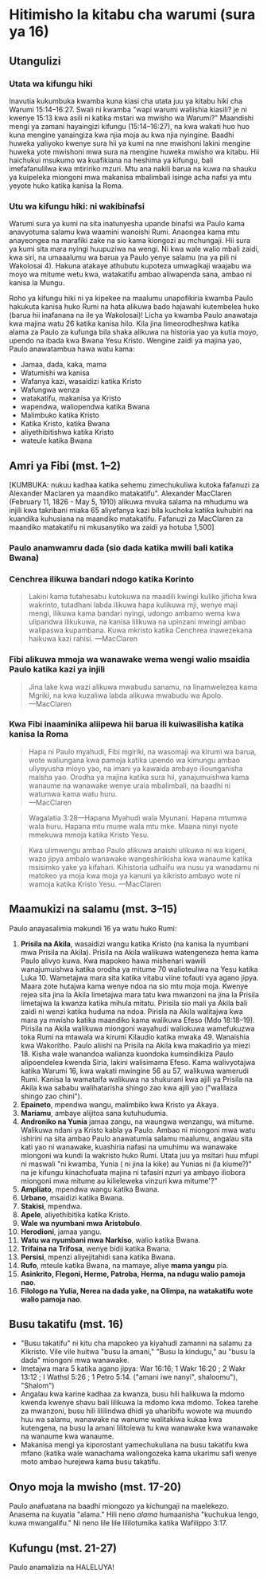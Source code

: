 # Hitimisho la kitabu cha warumi (sura ya 16)

## Utangulizi

### Utata wa kifungu hiki

Inavutia kukumbuka kwamba kuna kiasi cha utata juu ya kitabu hiki cha Warumi 15:14–16:27. Swali ni kwamba "wapi warumi waliishia kiasili? je ni kwenye 15:13 kwa asili ni katika mstari wa mwisho wa Warumi?" Maandishi mengi ya zamani hayaingizi kifungu (15:14–16:27), na kwa wakati huo huo kuna mengine yanaingiza kwa njia moja au kwa njia nyingine. Baadhi huweka yaliyoko kwenye sura hii ya kumi na nne mwishoni lakini mengine huweka yote mwishoni mwa sura na mengine huweka mwisho wa kitabu. Hii haichukui msukumo wa kuafikiana na heshima ya kifungu, bali imefafanulilwa kwa mtiririko mzuri. Mtu ana nakili barua na kuwa na shauku ya kuipeleka miongoni mwa makanisa mbalimbali isinge acha nafsi ya mtu yeyote huko katika kanisa la Roma.

### Utu wa kifungu hiki: ni wakibinafsi

Warumi sura ya kumi na sita inatunyesha upande binafsi wa Paulo kama anavyotuma salamu kwa waamini wanoishi Rumi. Anaongea kama mtu anayeongea na marafiki zake na sio kama kiongozi au mchungaji. Hii sura ya kumi sita mara nyingi huupuziwa na wengi. Ni kwa wale walio mbali zaidi, kwa siri, na umaaalumu wa barua ya Paulo yenye salamu (na ya pili ni Wakolosai 4). Hakuna atakaye athubutu kupoteza umwagikaji waajabu wa moyo wa mitume wetu kwa, watakatifu ambao aliwapenda sana, ambao ni kanisa la Mungu. 

Roho ya kifungu hiki ni ya kipekee na maalumu unapofikiria kwamba Paulo hakukuta kanisa huko Rumi na hata alikuwa bado hajawahi kutembelea huko (barua hii inafanana na ile ya Wakolosai)! Licha ya kwamba Paulo anawataja kwa majina watu 26 katika kanisa hilo. Kila jina limeorodheshwa katika alama za Paulo za kufunga bila shaka alikuwa na historia yao ya kutia moyo, upendo na ibada kwa Bwana Yesu Kristo. Wengine zaidi ya majina yao, Paulo anawatambua hawa watu kama:

* Jamaa, dada, kaka, mama
* Watumishi wa kanisa
* Wafanya kazi, wasaidizi katika Kristo
* Wafungwa wenza
* watakatifu, makanisa ya Kristo
* wapendwa, waliopendwa katika Bwana
* Malimbuko katika Kristo
* Katika Kristo, katika Bwana
* aliyethibitishwa katika Kristo
* wateule katika Bwana

## Amri ya Fibi (mst. 1–2)

[KUMBUKA: nukuu kadhaa katika sehemu zimechukuliwa kutoka fafanuzi za Alexander Maclaren ya maandiko matakatifu". Alexander MacClaren (February 11, 1826 - May 5, 1910) alikuwa mvuka salama na mhudumu wa injili kwa takribani miaka 65 aliyefanya kazi bila kuchoka katika kuhubiri na kuandika kuhusiana na maandiko matakatifu. Fafanuzi za MacClaren za maandiko matakatifu ni mkusanytiko wa zaidi ya hotuba 1,500]

### Paulo anamwamru dada (sio dada katika mwili bali katika Bwana)

### Cenchrea ilikuwa bandari ndogo katika Korinto

> Lakini kama tutahesabu kutokuwa na maadili kwingi kuliko jificha kwa wakrinto, tutadhani labda ilikuwa hapa kulikuwa mji, wenye maji mengi, ilikuwa kama bandari nyingi, udongo ambamo wema kwa ulipandwa ilikukuwa, na kanisa lilikuwa na upinzani mwingi ambao walipaswa kupambana. Kuwa mkristo katika Cenchrea inawezekana haikuwa kazi rahisi. 
> —MacClaren

### Fibi alikuwa mmoja wa wanawake wema wengi walio msaidia Paulo katika kazi ya injili

> Jina lake kwa wazi alikuwa mwabudu sanamu, na linamwelezea kama Mgriki, na kwa kuzaliwa labda alikuwa mwabudu wa Apolo.    
> —MacClaren

### Kwa Fibi inaaminika aliipewa hii barua ili kuiwasilisha katika kanisa la Roma

> Hapa ni Paulo myahudi, Fibi mgiriki, na wasomaji wa kirumi wa barua, wote waliungana kwa pamoja katika upendo wa kimungu ambao uliyeyusha mioyo yao, na imani ya kawaida ambayo iliounganisha maisha yao. Orodha ya majina katika sura hii, yanajumuishwa kama wanaume na wanawake wenye uraia mbalimbali, na baadhi ni watumwa kama watu huru.   
> —MacClaren

> Wagalatia 3:28—Hapana Myahudi wala Myunani. Hapana mtumwa wala huru. Hapana mtu mume wala mtu mke. Maana ninyi nyote mmekuwa mmoja katika Kristo Yesu.

> Kwa ulimwengu ambao Paulo alikuwa anaishi ulikuwa ni wa kigeni, wazo jipya ambalo wanawake wangeshirikisha kwa wanaume katika msisimko yake ya kifahari. Kihistoria udhaifu wa nusu ya wanadamu ni matokeo ya moja kwa moja ya kanuni ya kikristo ambayo wote ni wamoja katika Kristo Yesu.
> —MacClaren

## Maamukizi na salamu (mst. 3–15)

Paulo anayasalimia makundi 16 ya watu huko Rumi:

1. **Prisila na Akila**, wasaidizi wangu katika Kristo (na kanisa la nyumbani mwa Prisila na Akila). Prisila na Akila walikuwa watengeneza hema kama Paulo alivyo kuwa. Kwa mapokeo hawa mishenari wawili wanajumuishwa katika orodha ya mitume 70 walioteuliwa na Yesu katika Luka 10. Wametajwa mara sita katika vitabu viine tofauti vya agano jipya. Maara zote hutajwa kama wenye ndoa na sio mtu moja moja. Kwenye rejea sita jina la Akila limetajwa mara tatu kwa mwanzoni na jina la Prisila limetajwa la kwanza katika mihula mitatu. Pirisila sio mali ya Akila bali zaidi ni wenzi katika huduma na ndoa. Pirisla na Akila walitajwa kwa mara ya mwisho katika maandiko kama walikuwa Efeso (Mdo 18:18–19). Pirisila na Akila walikuwa miongoni wayahudi waliokuwa wamefukuzwa toka Rumi na mtawala wa kirumi Kilaudio katika mwaka 49. Wanaishia kwa Wakoritho. Paulo aliishi na Prisila na Akila kwa makadirio ya miezi 18. Kisha wale wanandoa walianza kuondoka kumsindikiza Paulo alipoendelea kwenda Siria, lakini walisimama Efeso. Kama walivyotajwa katika Warumi 16, kwa wakati mwingine 56 au 57, walikuwa wamerudi Rumi. Kanisa la wamataifa walikuwa na shukurani kwa ajili ya Prisila na Akila kwa sababu walihatarisha shingo zao kwa ajili yao ("walilaza shingo zao chini"). 
2. **Epaineto**, mpendwa wangu, malimbiko kwa Kristo ya Akaya. 
3. **Mariamu**, ambaye alijitoa sana kutuhudumia. 
4. **Androniko na Yunia** jamaa zangu, na waungwa wenzangu, wa mitume. Walikuwa ndani ya Kristo kabla ya Paulo. Ambao ni miongoni mwa watu ishirini na sita ambao Paulo anawatumia salamu maalumu, angalau sita kati yao ni wanawake, kuashiria nafasi na umuhimu wa wanawake miongoni wa kundi la wakristo huko Rumi. Utata juu ya msitari huu mfupi ni maswali "ni kwamba, Yunia ( ni jina la kike) au Yunias ni (la kiume?)" na je kifungu kinachofuata majina ni tafasiri nzuri ya ambayo iliobora miongoni mwa mitume au kilieleweka vinzuri kwa mitume'?" 
5. **Ampliato**, mpendwa wangu katika Bwana. 
6. **Urbano**, msaidizi katika Bwana. 
7. **Stakisi**, mpendwa. 
8. **Apele**, aliyethibitika katika Kristo. 
9. **Wale wa nyumbani mwa Aristobulo**.  
10. **Herodioni**, jamaa yangu.
11. **Watu wa nyumbani mwa Narkiso**, walio katika Bwana. 
12. **Trifaina na Trifosa**, wenye bidii katika Bwana.
13. **Persisi**, mpenzi aliyejitahidi sana katika Bwana.  
14. **Rufo**, mteule katika Bwana, na mamaye, aliye **mama yangu** pia.  
15. **Asinkrito, Flegoni, Herme, Patroba, Herma, na ndugu walio pamoja nao**.
16. **Filologo na Yulia, Nerea na dada yake, na Olimpa, na watakatifu wote walio pamoja nao**. 

## Busu takatifu (mst. 16)

* "Busu takatifu" ni kitu cha mapokeo ya kiyahudi zamanni na salamu za Kikristo. Vile vile huitwa "busu la amani," "Busu la kindugu," au "busu la dada" miongoni mwa wanawake. 
* Imetajwa mara 5 katika agano jipya: War 16:16; 1 Wakr 16:20 ; 2 Wakr 13:12 ; I Wathsl 5:26 ; 1 Petro 5:14. ("amani iwe nanyi", shaloomu"), "Shalom")
* Angalau kwa karine kadhaa za kwanza, busu hili halikuwa la mdomo kwenda kwenye shavu bali lilikuwa la mdomo kwa mdomo. Tokea tarehe za mwanzoni, busu hili lililindwa dhidi ya uharibifu wowote wa muundo huu wa salamu, wanawake na wanume walitakiwa kukaa kwa kutengena, na busu la amani lilitolewa tu kwa wanawake kwa wanawake na wanaume kwa wanaume.
* Makanisa mengi ya kiporostant yamechukuliana na busu takatifu kwa mfano (katika wale wanachama waliongozeka kama ukarimu safi wenye moto ambao hurejewa kama busu takatifu.

## Onyo moja la mwisho (mst. 17-20)

Paulo anafuatana na baadhi miongozo ya kichungaji na maelekezo. Anasema na kuyatia "alama." Hili neno _alama_ humaanisha "kuchukua lengo, kuwa mwangalifu." Ni neno lile lile lililotumika katika Wafilippo 3:17.

## Kufungu (mst. 21-27)

Paulo anamalizia na HALELUYA!
